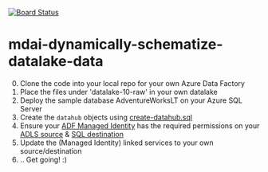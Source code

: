 [![Board Status](https://dev.azure.com/modusnl/8f1f3dd8-c367-4097-8039-fb46e028faa7/e14883a0-6b98-41d8-ad47-5a613497c5af/_apis/work/boardbadge/69788334-cb2a-4df5-a41f-bef404445cfe)](https://dev.azure.com/modusnl/8f1f3dd8-c367-4097-8039-fb46e028faa7/_boards/board/t/e14883a0-6b98-41d8-ad47-5a613497c5af/Microsoft.RequirementCategory)
# mdai-dynamically-schematize-datalake-data
0. Clone the code into your local repo for your own Azure Data Factory
1. Place the files under 'datalake-10-raw' in your own datalake
2. Deploy the sample database AdventureWorksLT on your Azure SQL Server
3. Create the `datahub` objects using [create-datahub.sql](./create-datahub.sql)
4. Ensure your [ADF Managed Identity](https://docs.microsoft.com/en-us/azure/data-factory/data-factory-service-identity#retrieve-managed-identity) has the required permissions on your [ADLS source](https://docs.microsoft.com/en-us/azure/data-factory/connector-azure-data-lake-storage#managed-identity) &  [SQL destination](https://docs.microsoft.com/en-us/azure/data-factory/connector-azure-sql-database#managed-identity)
2. Update the (Managed Identity) linked services to your own source/destination
3. .. Get going! :)
